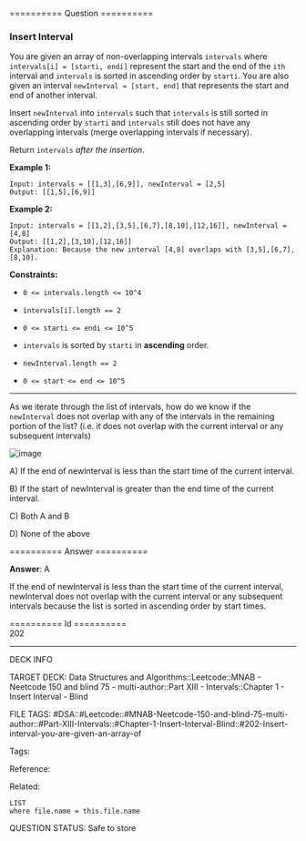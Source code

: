 ========== Question ==========  

### Insert Interval

You are given an array of non-overlapping intervals `intervals` where `intervals[i] = [starti, endi]` represent the start and the end of the `ith` interval and `intervals` is sorted in ascending order by `starti`. You are also given an interval `newInterval = [start, end]` that represents the start and end of another interval.

Insert `newInterval` into `intervals` such that `intervals` is still sorted in ascending order by `starti` and `intervals` still does not have any overlapping intervals (merge overlapping intervals if necessary).

Return `intervals` _after the insertion_.

**Example 1:**

```
Input: intervals = [[1,3],[6,9]], newInterval = [2,5]
Output: [[1,5],[6,9]]
```

**Example 2:**

```
Input: intervals = [[1,2],[3,5],[6,7],[8,10],[12,16]], newInterval = [4,8]
Output: [[1,2],[3,10],[12,16]]
Explanation: Because the new interval [4,8] overlaps with [3,5],[6,7],[8,10].
```

**Constraints:**

-   `0 <= intervals.length <= 10^4`

-   `intervals[i].length == 2`

-   `0 <= starti <= endi <= 10^5`

-   `intervals` is sorted by `starti` in **ascending** order.

-   `newInterval.length == 2`

-   `0 <= start <= end <= 10^5`

---

As we iterate through the list of intervals, how do we know if the `newInterval` does not overlap with any of the intervals in the remaining portion of the list? (i.e. it does not overlap with the current interval or any subsequent intervals)

![image](https://imagedelivery.net/CLfkmk9Wzy8_9HRyug4EVA/1f41ea61-3124-453d-7545-b5d5168de700/public)

A) If the end of newInterval is less than the start time of the current interval.

B) If the start of newInterval is greater than the end time of the current interval.

C) Both A and B

D) None of the above  

========== Answer ==========  

**Answer**: A

If the end of newInterval is less than the start time of the current interval, newInterval does not overlap with the current interval or any subsequent intervals because the list is sorted in ascending order by start times.

========== Id ==========  
202

---

DECK INFO

TARGET DECK: Data Structures and Algorithms::Leetcode::MNAB - Neetcode 150 and blind 75 - multi-author::Part XIII - Intervals::Chapter 1 - Insert Interval - Blind

FILE TAGS: #DSA::#Leetcode::#MNAB-Neetcode-150-and-blind-75-multi-author::#Part-XIII-Intervals::#Chapter-1-Insert-Interval-Blind::#202-Insert-interval-you-are-given-an-array-of

Tags:

Reference:

Related:

```dataview
LIST
where file.name = this.file.name
```

QUESTION STATUS: Safe to store
